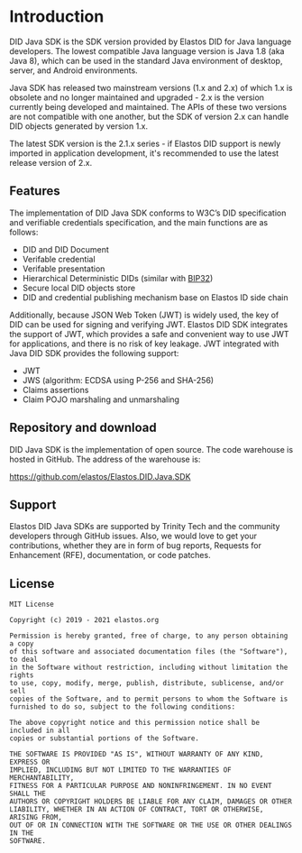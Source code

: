 # Introduction

DID Java SDK is the SDK version provided by Elastos DID for Java language developers. The lowest compatible Java language version is Java 1.8 (aka Java 8), which can be used in the standard Java environment of desktop, server, and Android environments.&#x20;

Java SDK has released two mainstream versions (1.x and 2.x) of which 1.x is obsolete and no longer maintained and upgraded - 2.x is the version currently being developed and maintained. The APIs of these two versions are not compatible with one another, but the SDK of version 2.x can handle DID objects generated by version 1.x.&#x20;

The latest SDK version is the 2.1.x series - if Elastos DID support is newly imported in application development, it's recommended to use the latest release version of 2.x.

## Features

The implementation of DID Java SDK conforms to W3C’s DID specification and verifiable credentials specification, and the main functions are as follows:

* DID and DID Document
* Verifable credential
* Verifable presentation
* Hierarchical Deterministic DIDs (similar with [BIP32](https://github.com/bitcoin/bips/blob/master/bip-0032.mediawiki))
* Secure local DID objects store
* DID and credential publishing mechanism base on Elastos ID side chain

Additionally, because JSON Web Token (JWT) is widely used, the key of DID can be used for signing and verifying JWT. Elastos DID SDK integrates the support of JWT, which provides a safe and convenient way to use JWT for applications, and there is no risk of key leakage. JWT integrated with Java DID SDK provides the following support:

* JWT
* JWS (algorithm: ECDSA using P-256 and SHA-256)
* Claims assertions
* Claim POJO marshaling and unmarshaling

## Repository and download

DID Java SDK is the implementation of open source. The code warehouse is hosted in GitHub. The address of the warehouse is:

https://github.com/elastos/Elastos.DID.Java.SDK

## Support

Elastos DID Java SDKs are supported by Trinity Tech and the community developers through GitHub issues. Also, we would love to get your contributions, whether they are in form of bug reports, Requests for Enhancement (RFE), documentation, or code patches.

## License

```
MIT License

Copyright (c) 2019 - 2021 elastos.org

Permission is hereby granted, free of charge, to any person obtaining a copy
of this software and associated documentation files (the "Software"), to deal
in the Software without restriction, including without limitation the rights
to use, copy, modify, merge, publish, distribute, sublicense, and/or sell
copies of the Software, and to permit persons to whom the Software is
furnished to do so, subject to the following conditions:

The above copyright notice and this permission notice shall be included in all
copies or substantial portions of the Software.

THE SOFTWARE IS PROVIDED "AS IS", WITHOUT WARRANTY OF ANY KIND, EXPRESS OR
IMPLIED, INCLUDING BUT NOT LIMITED TO THE WARRANTIES OF MERCHANTABILITY,
FITNESS FOR A PARTICULAR PURPOSE AND NONINFRINGEMENT. IN NO EVENT SHALL THE
AUTHORS OR COPYRIGHT HOLDERS BE LIABLE FOR ANY CLAIM, DAMAGES OR OTHER
LIABILITY, WHETHER IN AN ACTION OF CONTRACT, TORT OR OTHERWISE, ARISING FROM,
OUT OF OR IN CONNECTION WITH THE SOFTWARE OR THE USE OR OTHER DEALINGS IN THE
SOFTWARE.
```
